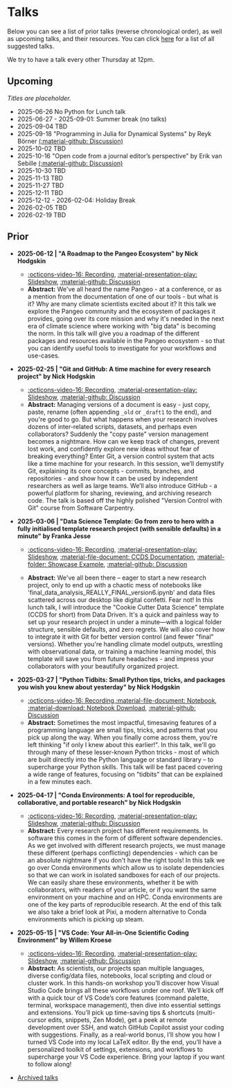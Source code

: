 # Talks

Below you can see a list of prior talks (reverse chronological order), as well as upcoming talks, and their resources. You can click [here](https://github.com/UU-IMAU/python-for-lunch/issues?q=is%3Aissue+is%3Aopen+label%3Atalk-suggestion) for a list of all suggested talks.

We try to have a talk every other Thursday at 12pm.

<!--
When adding new entries to the lists, do so in the following format
```
- YYYY-MM-DD | "TALK_TITLE" by PRESENTER
  - [:octicons-video-16: Recording](link to video), [:material-presentation-play: Slideshow](link to slides), [:material-file-document: Supporting material](github_link to folder on main branch), [:material-github: Discussion](github_link to issue/PR)
  - Abstract: ...
```
or, for upcoming talks,
```
- YYYY-MM-DD | "TALK_TITLE" by PRESENTER [(:material-github: Discussion)](github_link to issue/PR)
  - Abstract: ...
```

-->

## Upcoming

_Titles are placeholder._

- 2025-06-26 No Python for Lunch talk
- 2025-06-27 - 2025-09-01: Summer break (no talks)
- 2025-09-04 TBD
- 2025-09-18 "Programming in Julia for Dynamical Systems" by Reyk Börner [(:material-github: Discussion)](https://github.com/UU-IMAU/python-for-lunch/issues/27)
- 2025-10-02 TBD
- 2025-10-16 "Open code from a journal editor’s perspective" by Erik van Sebille [(:material-github: Discussion)](https://github.com/UU-IMAU/python-for-lunch/issues/18)
- 2025-10-30 TBD
- 2025-11-13 TBD
- 2025-11-27 TBD
- 2025-12-11 TBD
- 2025-12-12 - 2026-02-04: Holiday Break
- 2026-02-05 TBD
- 2026-02-19 TBD

## Prior

- **2025-06-12 | "A Roadmap to the Pangeo Ecosystem" by Nick Hodgskin**

    - [:octicons-video-16: Recording](https://youtu.be/iPh3KxxcAjA), [:material-presentation-play: Slideshow](./assets/20250612%20-%20Pangeo%20Roadmap/index.html), [:material-github: Discussion](https://github.com/UU-IMAU/python-for-lunch/issues/34)
    - **Abstract:** We've all heard the name Pangeo - at a conference, or as a mention from the documentation of one of our tools - but what is it? Why are many climate scientists excited about it? It this talk we explore the Pangeo community and the ecosystem of packages it provides, going over its core mission and why it's needed in the next era of climate science where working with "big data" is becoming the norm. In this talk will give you a roadmap of the different packages and resources available in the Pangeo ecosystem - so that you can identify useful tools to investigate for your workflows and use-cases.

- **2025-02-25 | "Git and GitHub: A time machine for every research project" by Nick Hodgskin**

    - [:octicons-video-16: Recording](https://youtu.be/QfojYVT01t0), [:material-presentation-play: Slideshow](./assets/20250220%20-%20Git%20and%20GitHub/index.html), [:material-github: Discussion](https://github.com/UU-IMAU/python-for-lunch/issues/11)
    - **Abstract:** Managing versions of a document is easy - just copy, paste, rename (often appending `_old` or `_draft1` to the end), and you're good to go. But what happens when your research involves dozens of inter-related scripts, datasets, and perhaps even collaborators? Suddenly the "copy paste" version management becomes a nightmare. How can we keep track of changes, prevent lost work, and confidently explore new ideas without fear of breaking everything? Enter Git, a version control system that acts like a time machine for your research. In this session, we’ll demystify Git, explaining its core concepts - commits, branches, and repositories - and show how it can be used by independent researchers as well as large teams. We’ll also introduce GitHub - a powerful platform for sharing, reviewing, and archiving research code. The talk is based off the highly polished "Version Control with Git" course from Software Carpentry.

- **2025-03-06 | "Data Science Template: Go from zero to hero with a fully initialised template research project (with sensible defaults) in a minute" by Franka Jesse**

    - [:octicons-video-16: Recording](https://youtu.be/Og9Wrppp_yg), [:material-presentation-play: Slideshow](./assets/20250306%20-%20CCDS/DataScienceTemplate-6March25.pdf), [:material-file-document: CCDS Documentation](https://cookiecutter-data-science.drivendata.org/), [:material-folder: Showcase Example](https://github.com/UU-IMAU/python-for-lunch/blob/main/docs/talks/assets/20250306%20-%20CCDS/project_icesheetmelt), [:material-github: Discussion](https://github.com/UU-IMAU/python-for-lunch/issues/13)

    - **Abstract:** We've all been there – eager to start a new research project, only to end up with a chaotic mess of notebooks like 'final_data_analysis_REALLY_FINAL_version6.ipynb' and data files scattered across our desktop like digital confetti. Fear not! In this lunch talk, I will introduce the "Cookie Cutter Data Science" template (CCDS for short) from Data Driven. It's a quick and painless way to set up your research project in under a minute—with a logical folder structure, sensible defaults, and zero regrets. We will also cover how to integrate it with Git for better version control (and fewer "final" versions). Whether you're handling climate model outputs, wrestling with observational data, or training a machine learning model, this template will save you from future headaches - and impress your collaborators with your beautifully organized project.

- **2025-03-27 | "Python Tidbits: Small Python tips, tricks, and packages you wish you knew about yesterday" by Nick Hodgskin**

    - [:octicons-video-16: Recording](https://youtu.be/X-F0fFFW-wo),[:material-file-document: Notebook](docs/talks/python-tidbits.ipynb), [:material-download: Notebook Download](https://github.com/UU-IMAU/python-for-lunch/blob/main/docs/talks/python-tidbits.ipynb), [:material-github: Discussion](https://github.com/UU-IMAU/python-for-lunch/issues/21)
    - **Abstract:** Sometimes the most impactful, timesaving features of a programming language are small tips, tricks, and patterns that you pick up along the way. When you finally come across them, you're left thinking "if only I knew about this earlier!". In this talk, we'll go through many of these lesser-known Python tricks - most of which are built directly into the Python language or standard library – to supercharge your Python skills. This talk will be fast paced covering a wide range of features, focusing on "tidbits" that can be explained in a few minutes each.

- **2025-04-17 | "Conda Environments: A tool for reproducible, collaborative, and portable research" by Nick Hodgskin**

    - [:octicons-video-16: Recording](https://youtu.be/KV0zTx_n3o0), [:material-presentation-play: Slideshow](./assets/20250417%20-%20Conda/index.html), [:material-github: Discussion](https://github.com/UU-IMAU/python-for-lunch/issues/26)
    - **Abstract:** Every research project has different requirements. In software this comes in the form of different software dependencies. As we get involved with different research projects, we must manage these different (perhaps conflicting) dependencies - which can be an absolute nightmare if you don't have the right tools! In this talk we go over Conda environments which allow us to isolate dependencies so that we can work in isolated sandboxes for each of our projects. We can easily share these environments, whether it be with collaborators, with readers of your article, or if you want the same environment on your machine and on HPC. Conda environments are one of the key parts of reproducible research. At the end of this talk we also take a brief look at Pixi, a modern alternative to Conda environments which is picking up steam.

- **2025-05-15 | "VS Code: Your All-in-One Scientific Coding Environment" by Willem Kroese**

    - [:octicons-video-16: Recording](https://youtu.be/YRGjb4fEidg), [:material-presentation-play: Slideshow](./assets/20250515%20-%20VSCode/slides.pdf), [:material-github: Discussion](https://github.com/UU-IMAU/python-for-lunch/issues/29)
    - **Abstract:** As scientists, our projects span multiple languages, diverse config/data files, notebooks, local scripting and cloud or cluster work. In this hands-on workshop you’ll discover how Visual Studio Code brings all these workflows under one roof. We’ll kick off with a quick tour of VS Code’s core features (command palette, terminal, workspace management), then dive into essential settings and extensions. You’ll pick up time-saving tips & shortcuts (multi-cursor edits, snippets, Zen Mode), get a peek at remote development over SSH, and watch GitHub Copilot assist your coding with suggestions. Finally, as a real-world bonus, I’ll show you how I turned VS Code into my local LaTeX editor. By the end, you’ll have a personalized toolkit of settings, extensions, and workflows to supercharge your VS Code experience. Bring your laptop if you want to follow along!

- [Archived talks](https://github.com/UU-IMAU/Python-for-lunch-Notebooks/blob/main/archived)
